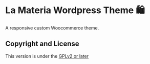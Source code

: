# La Materia Wordpress Theme 🛍
A responsive custom Woocommerce theme.

## Copyright and License
This version is under the [GPLv2 or later](https://www.gnu.org/licenses/)
